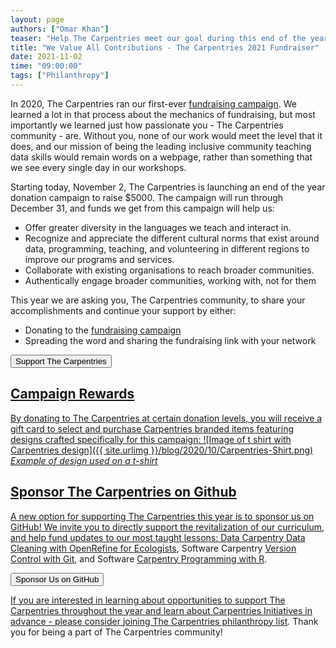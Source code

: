 ```yaml
---
layout: page
authors: ["Omar Khan"]
teaser: "Help The Carpentries meet our goal during this end of the year fundraising campaign"
title: "We Value All Contributions - The Carpentries 2021 Fundraiser"
date: 2021-11-02
time: "09:00:00"
tags: ["Philanthropy"]
---
```

In 2020, The Carpentries ran our first-ever [fundraising campaign](https://carpentries.org/blog/2020/11/a-call-to-action-donate-to-the-carpentries/). We learned a lot in that process about the mechanics of fundraising, but most importantly we learned just how passionate you - The Carpentries community - are. Without you, none of our work would meet the level that it does, and our mission of being the leading inclusive community teaching data skills would remain words on a webpage, rather than something that we see every single day in our workshops.

Starting today, November 2, The Carpentries is launching an end of the year donation campaign to raise $5000. The campaign will run through December 31, and funds we get from this campaign will help us:
- Offer greater diversity in the languages we teach and interact in.
- Recognize and appreciate the different cultural norms that exist around data, programming, teaching, and volunteering in different regions to improve our programs and services.
- Collaborate with existing organisations to reach broader communities.
- Authentically engage broader communities, working with, not for them

This year we are asking you, The Carpentries community, to share your accomplishments and continue your support by either:
- Donating to the [fundraising campaign](https://fnd.us/81tdn9?ref=sh_fAVdid)
- Spreading the word and sharing the fundraising link with your network

<a href="https://fnd.us/81tdn9?ref=sh_fAVdid">
        <button class="btn">
            Support The Carpentries
        </button>

## Campaign Rewards
By donating to The Carpentries at certain donation levels, you will receive a gift card to select and purchase Carpentries branded items featuring designs crafted specifically for this campaign:
![Image of t shirt with Carpentries design]({{ site.urlimg }}/blog/2020/10/Carpentries-Shirt.png)
_Example of design used on a t-shirt_

## Sponsor The Carpentries on Github
A new option for supporting The Carpentries this year is to sponsor us on GitHub! We invite you to directly support the revitalization of our curriculum, and help fund updates to our most taught lessons: Data Carpentry [Data Cleaning with OpenRefine for Ecologists](https://datacarpentry.org/OpenRefine-ecology-lesson/), Software Carpentry [Version Control with Git](http://swcarpentry.github.io/git-novice), and Software [Carpentry Programming with R](http://swcarpentry.github.io/r-novice-inflammation).

<a href="https://github.com/sponsors/carpentries">
        <button class="btn">
            Sponsor Us on GitHub
        </button>

If you are interested in learning about opportunities to support The Carpentries throughout the year and learn about Carpentries Initiatives in advance - please consider [joining The Carpentries philanthropy list](https://carpentries.us14.list-manage.com/subscribe?u=46d7513c798c6bd41e5f58f4a&id=33f76196ac). Thank you for being a part of The Carpentries community!

